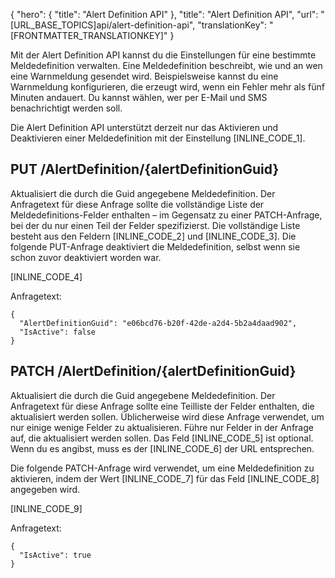 {
  "hero": {
    "title": "Alert Definition API"
  },
  "title": "Alert Definition API",
  "url": "[URL_BASE_TOPICS]api/alert-definition-api",
  "translationKey": "[FRONTMATTER_TRANSLATIONKEY]"
}

Mit der Alert Definition API kannst du die Einstellungen für eine bestimmte Meldedefinition verwalten. Eine Meldedefinition beschreibt, wie und an wen eine Warnmeldung gesendet wird. Beispielsweise kannst du eine Warnmeldung konfigurieren, die erzeugt wird, wenn ein Fehler mehr als fünf Minuten andauert. Du kannst wählen, wer per E-Mail und SMS benachrichtigt werden soll.

Die Alert Definition API unterstützt derzeit nur das Aktivieren und Deaktivieren einer Meldedefinition mit der Einstellung [INLINE_CODE_1].

## PUT /AlertDefinition/{alertDefinitionGuid}

Aktualisiert die durch die Guid angegebene Meldedefinition. Der Anfragetext für diese Anfrage sollte die vollständige Liste der Meldedefinitions-Felder enthalten – im Gegensatz zu einer PATCH-Anfrage, bei der du nur einen Teil der Felder spezifizierst. Die vollständige Liste besteht aus den Feldern [INLINE_CODE_2] und [INLINE_CODE_3]. Die folgende PUT-Anfrage deaktiviert die Meldedefinition, selbst wenn sie schon zuvor deaktiviert worden war.

[INLINE_CODE_4]

Anfragetext:

    {
      "AlertDefinitionGuid": "e06bcd76-b20f-42de-a2d4-5b2a4daad902",
      "IsActive": false
    }

## PATCH /AlertDefinition/{alertDefinitionGuid}

Aktualisiert die durch die Guid angegebene Meldedefinition. Der Anfragetext für diese Anfrage sollte eine Teilliste der Felder enthalten, die aktualisiert werden sollen. Üblicherweise wird diese Anfrage verwendet, um nur einige wenige Felder zu aktualisieren. Führe nur Felder in der Anfrage auf, die aktualisiert werden sollen. Das Feld [INLINE_CODE_5] ist optional. Wenn du es angibst, muss es der [INLINE_CODE_6] der URL entsprechen.

Die folgende PATCH-Anfrage wird verwendet, um eine Meldedefinition zu aktivieren, indem der Wert [INLINE_CODE_7] für das Feld [INLINE_CODE_8] angegeben wird.

[INLINE_CODE_9]

Anfragetext:

    {
      "IsActive": true
    }
